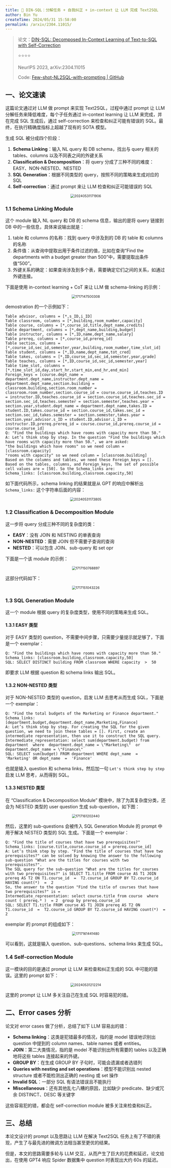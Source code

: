 ```yaml
---
title: 🌙 DIN-SQL：分解任务 + 自我纠正 + in-context 让 LLM 完成 Text2SQL
author: Bin Yu
createTime: 2024/05/31 15:58:00
permalink: /arxiv/2304.11015/
---
```


> 论文：[DIN-SQL: Decomposed In-Context Learning of Text-to-SQL with Self-Correction](https://proceedings.neurips.cc/paper_files/paper/2023/hash/72223cc66f63ca1aa59edaec1b3670e6-Abstract-Conference.html)
>
> ⭐⭐⭐⭐
>
> NeurIPS 2023, arXiv:2304.11015
>
> Code: [Few-shot-NL2SQL-with-prompting | GitHub](https://github.com/MohammadrezaPourreza/Few-shot-NL2SQL-with-prompting)

## 一、论文速读

这篇论文通过对 LLM 做 prompt 来实现 Text2SQL，过程中通过 prompt 让 LLM 分解任务来降低难度，每个子任务通过 in-context learning 让 LLM 来完成，并在完成 SQL 生成后，通过 self-correction 来检查和纠正可能有错误的 SQL。最终，在执行精确度指标上超越了现有的 SOTA 模型。

生成 SQL 被分成四个阶段：

1. **Schema Linking**：输入 NL query 和 DB schema，找出与 query 相关的 tables、columns 以及不同表之间的外键关系
2. **Classification & Decomposition**：将 query 分成了三种不同的难度：EASY、NON-NESTED、NESTED
3. **SQL Generation**：根据不同类型的 query，按照不同的策略来生成对应的 SQL
4. **Self-correction**：通过 prompt 来让 LLM 检查和纠正可能错误的 SQL

<center><img src="https://notebook-img-1304596351.cos.ap-beijing.myqcloud.com/img/20240531171906.png" alt="20240531171906" style="zoom:75%;"></center>

### 1.1 Schema Linking Module

这个 module 输入 NL query 和 DB 的 schema 信息，输出的是将 query 链接到 DB 中的一些信息，具体来说输出就是：

1. table 和 columns 的名称：找到 query 中涉及到的 DB 的 table 和 columns 的名称
2. 条件值：从查询中提取出用于条件过滤的值，比如在查询“Find the departments with a budget greater than 500”中，需要提取出条件值“500”。
3. 外键关系的确定：如果查询涉及到多个表，需要确定它们之间的关系，如通过外键连接。

下面是使用 in-context learning + CoT 来让 LLM 做 schema-linking 的示例：

<center><img src="https://notebook-img-1304596351.cos.ap-beijing.myqcloud.com/img/1717147500308.png" alt="1717147500308" style="zoom:75%;"></center>

demostration 的一个示例如下：

```plain
Table advisor, columns = [*,s_ID,i_ID]
Table classroom, columns = [*,building,room_number,capacity]
Table course, columns = [*,course_id,title,dept_name,credits]
Table department, columns = [*,dept_name,building,budget]
Table instructor, columns = [*,ID,name,dept_name,salary]
Table prereq, columns = [*,course_id,prereq_id]
Table section, columns = [*,course_id,sec_id,semester,year,building,room_number,time_slot_id]
Table student, columns = [*,ID,name,dept_name,tot_cred]
Table takes, columns = [*,ID,course_id,sec_id,semester,year,grade]
Table teaches, columns = [*,ID,course_id,sec_id,semester,year]
Table time_slot, columns = [*,time_slot_id,day,start_hr,start_min,end_hr,end_min]
Foreign_keys = [course.dept_name = department.dept_name,instructor.dept_name = department.dept_name,section.building = classroom.building,section.room_number = classroom.room_number,section.course_id = course.course_id,teaches.ID = instructor.ID,teaches.course_id = section.course_id,teaches.sec_id = section.sec_id,teaches.semester = section.semester,teaches.year = section.year,student.dept_name = department.dept_name,takes.ID = student.ID,takes.course_id = section.course_id,takes.sec_id = section.sec_id,takes.semester = section.semester,takes.year = section.year,advisor.s_ID = student.ID,advisor.i_ID = instructor.ID,prereq.prereq_id = course.course_id,prereq.course_id = course.course_id]
Q: "Find the buildings which have rooms with capacity more than 50."
A: Let’s think step by step. In the question "Find the buildings which have rooms with capacity more than 50.", we are asked:
"the buildings which have rooms" so we need column = [classroom.capacity]
"rooms with capacity" so we need column = [classroom.building]
Based on the columns and tables, we need these Foreign_keys = [].
Based on the tables, columns, and Foreign_keys, The set of possible cell values are = [50]. So the Schema_links are:
Schema_links: [classroom.building,classroom.capacity,50]
```

如下面代码所示，schema linking 的结果就是从 GPT 的响应中解析出 `Schema_links:` 这个字符串后面的内容：

<center><img src="https://notebook-img-1304596351.cos.ap-beijing.myqcloud.com/img/20240531173805.png" alt="20240531173805" style="zoom:75%;"></center>

### 1.2 Classification & Decomposition Module

这一步将 query 分成三种不同的复杂度的类：

- **EASY**：没有 JOIN 和 NESTING 的单表查询
- **NON-NESTED**：需要 JOIN 但不需要子查询的查询
- **NESTED**：可以包含 JOIN、sub-query 和 set opr

下面是一个该 module 的示例：

<center><img src="https://notebook-img-1304596351.cos.ap-beijing.myqcloud.com/img/1717150768897.png" alt="1717150768897" style="zoom:75%;"></center>

这部分代码如下：

<center><img src="https://notebook-img-1304596351.cos.ap-beijing.myqcloud.com/img/1717151043226.png" alt="1717151043226" style="zoom:75%;"></center>

### 1.3 SQL Generation Module

这一个 module 根据 query 的复杂度类型，使用不同的策略来生成 SQL。

#### 1.3.1 EASY 类型

对于 EASY 类型的 question，不需要中间步骤，只需要少量提示就足够了，下面是一个 exemplar：

```plain
Q: "Find the buildings which have rooms with capacity more than 50."
Schema_links: [classroom.building,classroom.capacity,50]
SQL: SELECT DISTINCT building FROM classroom WHERE capacity  >  50
```

即要求 LLM 根据 question 和 schema links 输出 SQL。

#### 1.3.2 NON-NESTED 类型

对于 NON-NESTED 类型的 question，启发 LLM 去思考从而生成 SQL，下面是一个 exemplar：

```plain
Q: "Find the total budgets of the Marketing or Finance department."
Schema_links: [department.budget,department.dept_name,Marketing,Finance]
A: Let’s think step by step. For creating the SQL for the given question, we need to join these tables = []. First, create an intermediate representation, then use it to construct the SQL query.
Intermediate_representation: select sum(department.budget) from department  where  department.dept_name = \"Marketing\"  or  department.dept_name = \"Finance\"
SQL: SELECT sum(budget) FROM department WHERE dept_name  =  'Marketing' OR dept_name  =  'Finance'
```

也就是输入 question 和 schema links，然后加一句 `Let's think step by step` 启发 LLM 思考，从而得到 SQL。

#### 1.3.3 NESTED 类型

在 “Classification & Decomposition Module” 模块中，除了为其复杂度分类，还会为 NESTED 类型的 user question 生成 sub-question，如下图：

<center><img src="https://notebook-img-1304596351.cos.ap-beijing.myqcloud.com/img/1717161202440.png" alt="1717161202440" style="zoom:75%;"></center>

然后，这里的 sub-questions 会被传入 SQL Generation Module 的 prompt 中用于解决 NESTED 类型的 SQL 生成。下面是一个 exemplar：

```plain
Q: "Find the title of courses that have two prerequisites?"
Schema_links: [course.title,course.course_id = prereq.course_id]
A: Let's think step by step. "Find the title of courses that have two prerequisites?" can be solved by knowing the answer to the following sub-question "What are the titles for courses with two prerequisites?".
The SQL query for the sub-question "What are the titles for courses with two prerequisites?" is SELECT T1.title FROM course AS T1 JOIN prereq AS T2 ON T1.course_id  =  T2.course_id GROUP BY T2.course_id HAVING count(*)  =  2
So, the answer to the question "Find the title of courses that have two prerequisites?" is =
Intermediate_representation: select course.title from course  where  count ( prereq.* )  = 2  group by prereq.course_id
SQL: SELECT T1.title FROM course AS T1 JOIN prereq AS T2 ON T1.course_id  =  T2.course_id GROUP BY T2.course_id HAVING count(*)  =  2
```

exemplar 的 prompt 的组成如下：

<center><img src="https://notebook-img-1304596351.cos.ap-beijing.myqcloud.com/img/1717161441480.png" alt="1717161441480" style="zoom:75%;"></center>

可以看到，这就是输入 question、sub-questions、schema links 来生成 SQL。

### 1.4 Self-correction Module

这一模块的目的是通过 prompt 让 LLM 来检查和纠正生成的 SQL 中可能的错误。这里的 prompt 如下：

<center><img src="https://notebook-img-1304596351.cos.ap-beijing.myqcloud.com/img/20240531212214.png" alt="20240531212214" style="zoom:75%;"></center>

这里的 prompt 让 LLM 多关注自己在生成 SQL 时容易犯的错。

## 二、Error cases 分析

论文对 error cases 做了分析，总结了如下 LLM 容易出的错：

- **Schema linking**：这类是犯错最多的情况，指的是 model 错误地识别出 question 中提到的 column names、table names 或者 entities。
- **JOIN**：第二大类情况，指的是 model 不能识别出所有需要的 tables 以及正确地将这些 tables 连接起来的外键。
- **GROUP BY**：在生成 GROUP BY 子句时，可能会遗漏或者选错列
- **Queries with nesting and set operations**：模型不能识别出 nested structure 或者不能检测出正确的 nesting 或 set 操作
- **Invalid SQL**：一部分 SQL 有语法错误且不能执行
- **Miscellaneous**：还有其他乱七八糟的原因，比如缺少 predicate、缺少或冗余 DISTINCT、DESC 等关键字

这些容易犯的错，都会在 self-correction module 被多关注来检查和纠正。

## 三、总结

本论文设计的 prompt 以及思路让 LLM 在解决 Text2SQL 任务上有了不错的表现，产生了与最先进的微调方法相当甚至更优的结果。

但是，本文的思路需要多轮与 LLM 交互，从而产生了巨大的花费和延迟，论文给出，在使用 GPT4 响应 Spider 数据集中 question 时表现出大约 60s 的延迟。
